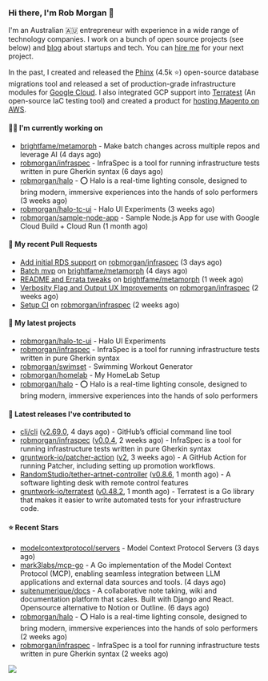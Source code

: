 ### Hi there, I'm Rob Morgan 👋

I'm an Australian 🇦🇺 entrepreneur with experience in a wide range of technology companies. I work on a bunch of
open source projects (see below) and [blog](https://robmorgan.id.au/) about startups and tech. You can [hire me](https://robmorgan.id.au/work-with-me/)
for your next project.

In the past, I created and released the [Phinx](https://github.com/cakephp/phinx) (4.5k ⭐️) open-source database migrations tool
and released a set of production-grade infrastructure modules for [Google Cloud](https://cloud.google.com/blog/products/devops-sre/deploying-a-production-grade-helm-release-on-gke-with-terraform).
I also integrated GCP support into [Terratest](https://github.com/gruntwork-io/terratest) (An open-source IaC testing tool) and created a product for [hosting Magento on AWS](https://github.com/magecloudkit/magecloudkit).

#### 👨‍💻 I'm currently working on

- [brightfame/metamorph](https://github.com/brightfame/metamorph) - Make batch changes across multiple repos and leverage AI (4 days ago)
- [robmorgan/infraspec](https://github.com/robmorgan/infraspec) - InfraSpec is a tool for running infrastructure tests written in pure Gherkin syntax (6 days ago)
- [robmorgan/halo](https://github.com/robmorgan/halo) - ⭕️ Halo is a real-time lighting console, designed to bring modern, immersive experiences into the hands of solo performers (3 weeks ago)
- [robmorgan/halo-tc-ui](https://github.com/robmorgan/halo-tc-ui) - Halo UI Experiments (3 weeks ago)
- [robmorgan/sample-node-app](https://github.com/robmorgan/sample-node-app) - Sample Node.js App for use with Google Cloud Build &#43; Cloud Run (1 month ago)

#### 🔨 My recent Pull Requests

- [Add initial RDS support](https://github.com/robmorgan/infraspec/pull/5) on [robmorgan/infraspec](https://github.com/robmorgan/infraspec) (3 days ago)
- [Batch mvp](https://github.com/brightfame/metamorph/pull/5) on [brightfame/metamorph](https://github.com/brightfame/metamorph) (4 days ago)
- [README and Errata tweaks](https://github.com/brightfame/metamorph/pull/3) on [brightfame/metamorph](https://github.com/brightfame/metamorph) (1 week ago)
- [Verbosity Flag and Output UX Improvements](https://github.com/robmorgan/infraspec/pull/3) on [robmorgan/infraspec](https://github.com/robmorgan/infraspec) (2 weeks ago)
- [Setup CI](https://github.com/robmorgan/infraspec/pull/2) on [robmorgan/infraspec](https://github.com/robmorgan/infraspec) (2 weeks ago)

#### 🌱 My latest projects

- [robmorgan/halo-tc-ui](https://github.com/robmorgan/halo-tc-ui) - Halo UI Experiments
- [robmorgan/infraspec](https://github.com/robmorgan/infraspec) - InfraSpec is a tool for running infrastructure tests written in pure Gherkin syntax
- [robmorgan/swimset](https://github.com/robmorgan/swimset) - Swimming Workout Generator
- [robmorgan/homelab](https://github.com/robmorgan/homelab) - My HomeLab Setup
- [robmorgan/halo](https://github.com/robmorgan/halo) - ⭕️ Halo is a real-time lighting console, designed to bring modern, immersive experiences into the hands of solo performers

#### 🚀 Latest releases I've contributed to

- [cli/cli](https://github.com/cli/cli) ([v2.69.0](https://github.com/cli/cli/releases/tag/v2.69.0), 4 days ago) - GitHub’s official command line tool
- [robmorgan/infraspec](https://github.com/robmorgan/infraspec) ([v0.0.4](https://github.com/robmorgan/infraspec/releases/tag/v0.0.4), 2 weeks ago) - InfraSpec is a tool for running infrastructure tests written in pure Gherkin syntax
- [gruntwork-io/patcher-action](https://github.com/gruntwork-io/patcher-action) ([v2](https://github.com/gruntwork-io/patcher-action/releases/tag/v2), 3 weeks ago) - A GitHub Action for running Patcher, including setting up promotion workflows.
- [RandomStudio/tether-artnet-controller](https://github.com/RandomStudio/tether-artnet-controller) ([v0.8.6](https://github.com/RandomStudio/tether-artnet-controller/releases/tag/v0.8.6), 1 month ago) - A software lighting desk with remote control features
- [gruntwork-io/terratest](https://github.com/gruntwork-io/terratest) ([v0.48.2](https://github.com/gruntwork-io/terratest/releases/tag/v0.48.2), 1 month ago) -  Terratest is a Go library that makes it easier to write automated tests for your infrastructure code.

#### ⭐ Recent Stars

- [modelcontextprotocol/servers](https://github.com/modelcontextprotocol/servers) - Model Context Protocol Servers (3 days ago)
- [mark3labs/mcp-go](https://github.com/mark3labs/mcp-go) - A Go implementation of the Model Context Protocol (MCP), enabling seamless integration between LLM applications and external data sources and tools. (4 days ago)
- [suitenumerique/docs](https://github.com/suitenumerique/docs) - A collaborative note taking, wiki and documentation platform that scales. Built with Django and React. Opensource alternative to Notion or Outline. (6 days ago)
- [robmorgan/halo](https://github.com/robmorgan/halo) - ⭕️ Halo is a real-time lighting console, designed to bring modern, immersive experiences into the hands of solo performers (2 weeks ago)
- [robmorgan/infraspec](https://github.com/robmorgan/infraspec) - InfraSpec is a tool for running infrastructure tests written in pure Gherkin syntax (2 weeks ago)

![](https://github-readme-stats.vercel.app/api?username=robmorgan&theme=vision-friendly-dark&hide_border=false&include_all_commits=true&count_private=true)

